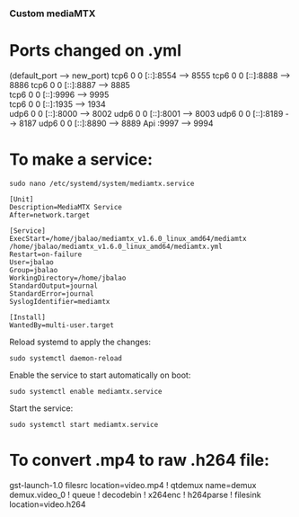 ### Custom mediaMTX

# Ports changed on .yml
(default_port --> new_port)
tcp6       0      0 [::]:8554 --> 8555
tcp6       0      0 [::]:8888 --> 8886
tcp6       0      0 [::]:8887 --> 8885   
tcp6       0      0 [::]:9996 --> 9995   
tcp6       0      0 [::]:1935 --> 1934   
udp6       0      0 [::]:8000 --> 8002
udp6       0      0 [::]:8001 --> 8003
udp6       0      0 [::]:8189 --> 8187
udp6       0      0 [::]:8890 --> 8889
Api                     :9997 --> 9994

# To make a service:
```
sudo nano /etc/systemd/system/mediamtx.service
```

```
[Unit]
Description=MediaMTX Service
After=network.target

[Service]
ExecStart=/home/jbalao/mediamtx_v1.6.0_linux_amd64/mediamtx /home/jbalao/mediamtx_v1.6.0_linux_amd64/mediamtx.yml
Restart=on-failure
User=jbalao
Group=jbalao
WorkingDirectory=/home/jbalao
StandardOutput=journal
StandardError=journal
SyslogIdentifier=mediamtx

[Install]
WantedBy=multi-user.target
```

Reload systemd to apply the changes:
```
sudo systemctl daemon-reload
```

Enable the service to start automatically on boot:
```
sudo systemctl enable mediamtx.service
```

Start the service:
```
sudo systemctl start mediamtx.service
```

# To convert .mp4 to raw .h264 file:
gst-launch-1.0 filesrc location=video.mp4 ! qtdemux name=demux demux.video_0 ! queue ! decodebin ! x264enc ! h264parse ! filesink location=video.h264